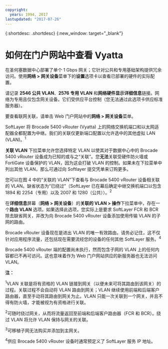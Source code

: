 ```yaml
---
copyright:
  years: 1994, 2017
lastupdated: "2017-07-26"
---
```


{:shortdesc: .shortdesc}
{:new_window: target="_blank"}

# 如何在门户网站中查看 Vyatta

在圣何塞数据中心部署了单个 1 Gbps 网关；它针对公共和专用基础架构提供冗余访问。使用**网络 > 网关设备**菜单下的**设置**选项卡以查看已部署的硬件的实际配置。

请记录 **2546 公共 VLAN**、**2576 专用 VLAN** 和**网络硬件显示详细信息**链接。网络为专用且仅包含网关设备。它们受供应平台控制（您无法通过此选项卡供应标准服务器）。

要查看联网关联，请单击 Web 门户网站中的**网络 > 网关设备**菜单。

SoftLayer 将 Brocade 5400 vRouter (Vyatta) 上的网络交换机端口和以太网适配器全都配置为中继。我们的关联仅更新端口配置以允许选中的其他虚拟 LAN (VLAN)。<sup>1</sup>

**关联 VLAN** 下拉菜单允许您选择特定 VLAN 以使其对于数据中心中的 Brocade 5400 vRouter 设备成为已知的或与之“关联”。您**无法**关联受硬件防火墙或 FortiGate 设备保护的 VLAN，因为这会打破 VLAN 的控制。如果未在下拉菜单中列出其他 VLAN，那么可通过向 Softlayer 提交凭单来订购更多。

您可以在图 4 中的“关联的 VLAN”下查看与 Brocade 5400 vRouter 设备相关联的 VLAN。缺省状态为“已绕过”（SoftLayer 已在幕后确定中继交换机端口以包含 1894 和 2254（专用）以及 2007 和 1280（公共））。<sup>2</sup>

在**详细信息**屏幕（**网络 > 网关设备**）的**关联的 VLAN > 操作**下拉菜单中，存在一个**路由 VLAN** 选项。如果选择此选项，您实际上是要求 SoftLayer FCR 和 BCR 除去缺省网关，并改为向 Brocade 5400 vRouter 设备添加使用传输 VLAN 的子网的路由。

Brocade vRouter 设备现在是进出 VLAN 的唯一有效路由。请务必记住，这不仅针对应用程序流量，还包括现在需要流经您的设备的任何其他 SoftLayer 服务。<sup>4</sup>

Brocade 5400 vRouter 端的配置尚未执行，然而包含子网的 VLAN 上的任何内容都已不再可访问。这也意味着作为 Web 门户网站供应的新服务器也无法访问 VLAN。

**注：**

<sup>1</sup>VLAN 关联是将有资格的 VLAN 链接到网关（以便未来可将其路由到该网关）的过程。关联过程不会自动将 VLAN 路由到网关；VLAN 继续使用前端和后端客户路由器，直至手动将其路由到网关为止。VLAN 只能一次关联到一个网关，并且不得有防火墙，才能被视为有资格进行关联。

<sup>2</sup>可随时绕过网关，从而将流量返回至前端和后端客户路由器（FCR 和 BCR）。绕过 VLAN 将允许 VLAN 保持与网关的关联。

<sup>3</sup>可移植子网无法购买并添加到主网关。

<sup>4</sup>供应 Brocade 5400 vRouter 设备时通常预定义了 SoftLayer 服务 IP 地址。
